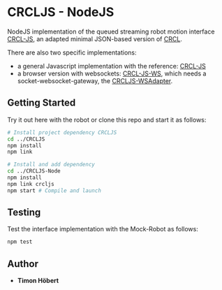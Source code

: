 # CRCLJS - NodeJS

NodeJS implementation of the queued streaming robot motion interface [CRCL-JS](https://github.com/PRIARobotics/CRCLJS), an adapted minimal JSON-based version of [CRCL](https://github.com/usnistgov/crcl/blob/master/doc/Reference.md).

There are also two specific implementations:

- a general Javascript implementation with the reference: [CRCL-JS](https://github.com/PRIARobotics/CRCLJS)
- a browser version with websockets: [CRCL-JS-WS](https://github.com/prIArobotics/CRCLJS-ws), which needs a socket-websocket-gateway, the [CRCLJS-WSAdapter](https://github.com/PRIARobotics/CRCLJS-WSAdapter).

## Getting Started

Try it out here with the robot or clone this repo and start it as follows:

```bash
# Install project dependency CRCLJS
cd ../CRCLJS
npm install
npm link

# Install and add dependency
cd ../CRCLJS-Node
npm install
npm link crcljs
npm start # Compile and launch 
```

## Testing

Test the interface implementation with the Mock-Robot as follows:

```bash
npm test
```

## Author

* **Timon Höbert**
